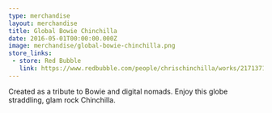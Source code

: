 ```yaml
---
type: merchandise
layout: merchandise
title: Global Bowie Chinchilla
date: 2016-05-01T00:00:00.000Z
image: merchandise/global-bowie-chinchilla.png
store_links:
 - store: Red Bubble
   link: https://www.redbubble.com/people/chrischinchilla/works/21713715-globe-straddling-bowie-chinchilla?ref=work_carousel_work_portfolio_1
---
```


Created as a tribute to Bowie and digital nomads. Enjoy this globe straddling, glam rock Chinchilla.
